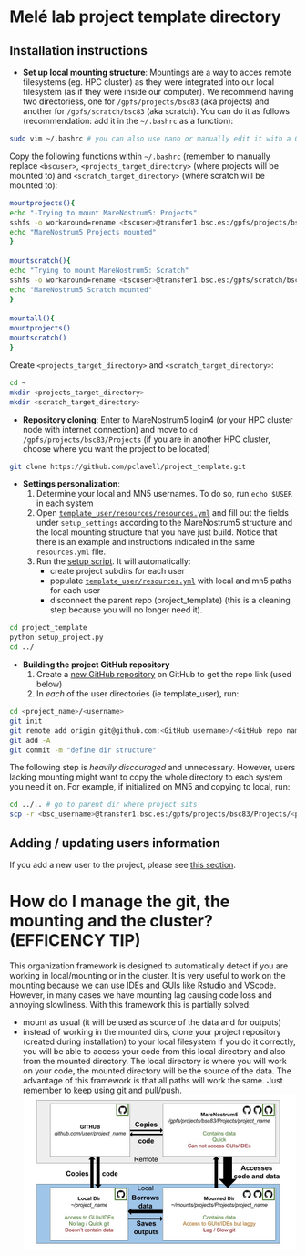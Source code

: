 # Melé lab project template directory


## Installation instructions

* **Set up local mounting structure**:
Mountings are a way to acces remote filesystems (eg. HPC cluster) as they were integrated into our local filesystem (as if they were inside our computer).
We recommend having two directoriess, one for `/gpfs/projects/bsc83` (aka projects) and another for `/gpfs/scratch/bsc83` (aka scratch).
You can do it as follows (recommendation: add it in the `~/.bashrc` as a function):
```bash
sudo vim ~/.bashrc # you can also use nano or manually edit it with a GUI
```
Copy the following functions within `~/.bashrc` (remember to manually replace `<bscuser>`, `<projects_target_directory>` (where projects will be mounted to) and `<scratch_target_directory>` (where scratch will be mounted to):
```bash
mountprojects(){
echo "-Trying to mount MareNostrum5: Projects"
sshfs -o workaround=rename <bscuser>@transfer1.bsc.es:/gpfs/projects/bsc83/ <projects_target_directory> # replace with your bsc user and your target directory (eg. /home/pclavell/mounts/projects)
echo "MareNostrum5 Projects mounted"
}

mountscratch(){
echo "Trying to mount MareNostrum5: Scratch"
sshfs -o workaround=rename <bscuser>@transfer1.bsc.es:/gpfs/scratch/bsc83/ <scratch_target_directory> # replace with your bsc user and your target directory (eg. /home/pclavell/mounts/scratch)
echo "MareNostrum5 Scratch mounted"
}

mountall(){
mountprojects()
mountscratch()
}
```
Create `<projects_target_directory>` and `<scratch_target_directory>`:
```bash
cd ~
mkdir <projects_target_directory>
mkdir <scratch_target_directory>
```

* **Repository cloning**: 
Enter to MareNostrum5 login4 (or your HPC cluster node with internet connection) and move to `cd /gpfs/projects/bsc83/Projects` (if you are in another HPC cluster, choose where you want the project to be located)
```bash
git clone https://github.com/pclavell/project_template.git
```

* **Settings personalization**:
  1) Determine your local and MN5 usernames. To do so, run `echo $USER` in each system
  2) Open [`template_user/resources/resources.yml`](template_user/resources/resources.yml) and fill out the fields under `setup_settings` according to the MareNostrum5 structure and the local mounting structure that you have just build. Notice that there is an example and instructions indicated in the same `resources.yml` file.
  3) Run the [setup script](setup_project.py). It will automatically:
     * create project subdirs for each user
     * populate [`template_user/resources.yml`](template_user/resources/resources.yml) with local and mn5 paths for each user
     * disconnect the parent repo (project_template) (this is a cleaning step because you will no longer need it).
```bash
cd project_template
python setup_project.py
cd ../
```
* **Building the project GitHub repository**
  1) Create a [new GitHub repository](https://github.com/new) on GitHub to get the repo link (used below)
  2) In *each* of the user directories (ie template_user), run:

```bash
cd <project_name>/<username>
git init
git remote add origin git@github.com:<GitHub username>/<GitHub repo name>.git
git add -A
git commit -m "define dir structure"
```
  The following step is *heavily discouraged* and unnecessary. However, users lacking mounting might want to copy the whole directory to each system you need it on. For example, if initialized on MN5 and copying to local, run:
```bash
cd ../.. # go to parent dir where project sits
scp -r <bsc_username>@transfer1.bsc.es:/gpfs/projects/bsc83/Projects/<project_name> <project_name>
```


## Adding / updating users information

If you add a new user to the project, please see [this section](template_user/#adding--updating-users-information).


# How do I manage the git, the mounting and the cluster? (EFFICENCY TIP)
This organization framework is designed to automatically detect if you are working in local/mounting or in the cluster. It is very useful to work on the mounting because we can use IDEs and GUIs like Rstudio and VScode. However, in many cases we have mounting lag causing code loss and annoying slowliness. With this framework this is partially solved:
- mount as usual (it will be used as source of the data and for outputs)
- instead of working in the mounted dirs, clone your project repository (created during installation) to your local filesystem
If you do it correctly, you will be able to access your code from this local directory and also from the mounted directory. The local directory is where you will work on your code, the mounted directory will be the source of the data. The advantage of this framework is that all paths will work the same. Just remember to keep using git and pull/push.
![framework_visualization](dev/framework_visualization.jpg)

